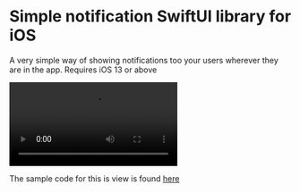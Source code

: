 # Simple notification SwiftUI library for iOS

A very simple way of showing notifications too your users wherever they are in the app.
Requires iOS 13 or above

![](Example/demo.mov)

The sample code for this is view is found [here](Example/NotificationExample.swift)
